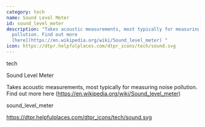 ```yaml
---
category: tech
name: Sound Level Meter
id: sound_level_meter
description: "Takes acoustic measurements, most typically for measuring noise
  pollution. Find out more
  [here](https://en.wikipedia.org/wiki/Sound_level_meter) "
icon: https://dtpr.helpfulplaces.com/dtpr_icons/tech/sound.svg
---
```

tech

Sound Level Meter

Takes acoustic measurements, most typically for measuring noise pollution. Find out more here (https://en.wikipedia.org/wiki/Sound_level_meter) 

sound_level_meter

https://dtpr.helpfulplaces.com/dtpr_icons/tech/sound.svg